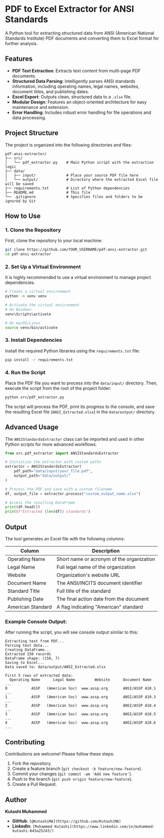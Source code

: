 # PDF to Excel Extractor for ANSI Standards

A Python tool for extracting structured data from ANSI (American National Standards Institute) PDF documents and converting them to Excel format for further analysis.

## Features

-   **PDF Text Extraction**: Extracts text content from multi-page PDF documents.
-   **Structured Data Parsing**: Intelligently parses ANSI standards information, including operating names, legal names, websites, document titles, and publishing dates.
-   **Excel Export**: Outputs clean, structured data to a `.xlsx` file.
-   **Modular Design**: Features an object-oriented architecture for easy maintenance and extension.
-   **Error Handling**: Includes robust error handling for file operations and data processing.

## Project Structure

The project is organized into the following directories and files:

```
pdf-ansi-extractor/
├── src/
│   └── pdf_extractor.py    # Main Python script with the extraction logic
├── data/
│   ├── input/              # Place your source PDF file here
│   └── output/             # Directory where the extracted Excel file will be saved
├── requirements.txt        # List of Python dependencies
├── README.md               # This file
└── .gitignore              # Specifies files and folders to be ignored by Git
```

## How to Use

### 1. Clone the Repository

First, clone the repository to your local machine:

```bash
git clone https://github.com/YOUR_USERNAME/pdf-ansi-extractor.git
cd pdf-ansi-extractor
```

### 2. Set Up a Virtual Environment

It is highly recommended to use a virtual environment to manage project dependencies.

```bash
# Create a virtual environment
python -m venv venv

# Activate the virtual environment
# On Windows
venv\Scripts\activate

# On macOS/Linux
source venv/bin/activate
```

### 3. Install Dependencies

Install the required Python libraries using the `requirements.txt` file:

```bash
pip install -r requirements.txt
```

### 4. Run the Script

Place the PDF file you want to process into the `data/input/` directory. Then, execute the script from the root of the project folder:

```bash
python src/pdf_extractor.py
```

The script will process the PDF, print its progress to the console, and save the resulting Excel file (`ANSI_Extracted.xlsx`) in the `data/output/` directory.

## Advanced Usage

The `ANSIStandardsExtractor` class can be imported and used in other Python scripts for more advanced workflows.

```python
from src.pdf_extractor import ANSIStandardsExtractor

# Initialize the extractor with custom paths
extractor = ANSIStandardsExtractor(
    pdf_path="data/input/your_file.pdf",
    output_path="data/output/"
)

# Process the PDF and save with a custom filename
df, output_file = extractor.process("custom_output_name.xlsx")

# Access the resulting DataFrame
print(df.head())
print(f"Extracted {len(df)} standards")
```

## Output

The tool generates an Excel file with the following columns:

| Column          | Description                              |
| --------------- | ---------------------------------------- |
| Operating Name  | Short name or acronym of the organization |
| Legal Name      | Full legal name of the organization      |
| Website         | Organization's website URL               |
| Document Name   | The ANSI/INCITS document identifier      |
| Standard Title  | Full title of the standard               |
| Publishing Date | The final action date from the document  |
| American Standard | A flag indicating "American" standard    |

### Example Console Output:

After running the script, you will see console output similar to this:

```
Extracting text from PDF...
Parsing text data...
Creating DataFrame...
Extracted 150 records
DataFrame shape: (150, 7)
Saving to Excel...
Data saved to: data/output/ANSI_Extracted.xlsx

First 5 rows of extracted data:
  Operating Name      Legal Name         Website      Document Name  ...
0           ASSP   (American Soc)  www.assp.org       ANSI/ASSP A10.1  ...
1           ASSP   (American Soc)  www.assp.org       ANSI/ASSP A10.3  ...
2           ASSP   (American Soc)  www.assp.org       ANSI/ASSP A10.4  ...
3           ASSP   (American Soc)  www.assp.org       ANSI/ASSP A10.5  ...
4           ASSP   (American Soc)  www.assp.org       ANSI/ASSP A10.6  ...
```

## Contributing

Contributions are welcome! Please follow these steps:

1.  Fork the repository.
2.  Create a feature branch (`git checkout -b feature/new-feature`).
3.  Commit your changes (`git commit -am 'Add new feature'`).
4.  Push to the branch (`git push origin feature/new-feature`).
5.  Create a Pull Request.

## Author

**Kutashi Muhammed**

-   **GitHub**: `[@KutashiMA](https://github.com/KutashiMA)`
-   **LinkedIn**: `[Muhammed Kutashi](https://www.linkedin.com/in/muhammed-kutashi-645a25243/)`